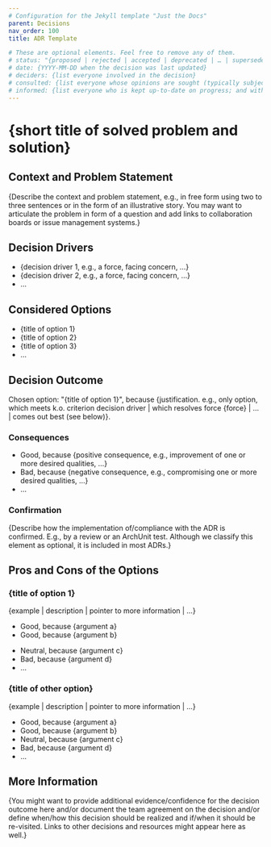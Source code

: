 ```yaml
---
# Configuration for the Jekyll template "Just the Docs"
parent: Decisions
nav_order: 100
title: ADR Template

# These are optional elements. Feel free to remove any of them.
# status: "{proposed | rejected | accepted | deprecated | … | superseded by [ADR-0005](0005-example.md)}"
# date: {YYYY-MM-DD when the decision was last updated}
# deciders: {list everyone involved in the decision}
# consulted: {list everyone whose opinions are sought (typically subject-matter experts); and with whom there is a two-way communication}
# informed: {list everyone who is kept up-to-date on progress; and with whom there is a one-way communication}
---
```

<!-- we need to disable MD025, because we use the different heading "ADR Template" in the homepage (see above) than it is foreseen in the template -->
<!-- markdownlint-disable-next-line MD025 -->
# {short title of solved problem and solution}

## Context and Problem Statement

{Describe the context and problem statement, e.g., in free form using two to three sentences or in the form of an illustrative story.
 You may want to articulate the problem in form of a question and add links to collaboration boards or issue management systems.}

<!-- This is an optional element. Feel free to remove. -->
## Decision Drivers

* {decision driver 1, e.g., a force, facing concern, …}
* {decision driver 2, e.g., a force, facing concern, …}
* … <!-- numbers of drivers can vary -->

## Considered Options

* {title of option 1}
* {title of option 2}
* {title of option 3}
* … <!-- numbers of options can vary -->

## Decision Outcome

Chosen option: "{title of option 1}", because
{justification. e.g., only option, which meets k.o. criterion decision driver | which resolves force {force} | … | comes out best (see below)}.

<!-- This is an optional element. Feel free to remove. -->
### Consequences

* Good, because {positive consequence, e.g., improvement of one or more desired qualities, …}
* Bad, because {negative consequence, e.g., compromising one or more desired qualities, …}
* … <!-- numbers of consequences can vary -->

<!-- This is an optional element. Feel free to remove. -->
### Confirmation

{Describe how the implementation of/compliance with the ADR is confirmed. E.g., by a review or an ArchUnit test.
 Although we classify this element as optional, it is included in most ADRs.}

<!-- This is an optional element. Feel free to remove. -->
## Pros and Cons of the Options

### {title of option 1}

<!-- This is an optional element. Feel free to remove. -->
{example | description | pointer to more information | …}

* Good, because {argument a}
* Good, because {argument b}
<!-- use "neutral" if the given argument weights neither for good nor bad -->
* Neutral, because {argument c}
* Bad, because {argument d}
* … <!-- numbers of pros and cons can vary -->

### {title of other option}

{example | description | pointer to more information | …}

* Good, because {argument a}
* Good, because {argument b}
* Neutral, because {argument c}
* Bad, because {argument d}
* …

<!-- This is an optional element. Feel free to remove. -->
## More Information

{You might want to provide additional evidence/confidence for the decision outcome here and/or
 document the team agreement on the decision and/or
 define when/how this decision should be realized and if/when it should be re-visited.
Links to other decisions and resources might appear here as well.}
